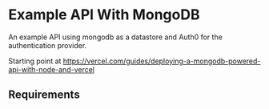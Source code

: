 # Example API With MongoDB
An example API using mongodb as a datastore and Auth0 for the authentication provider.

Starting point at https://vercel.com/guides/deploying-a-mongodb-powered-api-with-node-and-vercel

## Requirements


